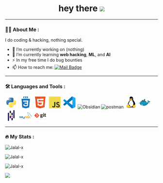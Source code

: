 <h1 align="center">
  hey there
  <img src="https://media.giphy.com/media/hvRJCLFzcasrR4ia7z/giphy.gif" width="30px" />
</h1>

---

### :man_technologist: About Me :
I do coding & hacking, nothing special.

- 🔭 I’m currently working on (nothing)
- 🌱 I’m currently learning **web hacking**, **ML**, and **AI**
- ⚡ In my free time I do bug bounties
- 📫 How to reach me: [![Mail Badge](https://img.shields.io/badge/-gmail-c14438?style=flat&logo=Gmail&logoColor=white&link=mailto:eryajf@163.com)](mailto:jalal.azmeh@gmail.com)

---

### :hammer_and_wrench: Languages and Tools :
<div>
  <img src="https://github.com/devicons/devicon/blob/master/icons/python/python-original.svg" title="Python" alt="Python" width="40" height="40"/>&nbsp;
  <img src="https://github.com/devicons/devicon/blob/master/icons/css3/css3-plain-wordmark.svg"  title="CSS3" alt="CSS" width="40" height="40"/>&nbsp;
  <img src="https://github.com/devicons/devicon/blob/master/icons/html5/html5-original.svg" title="HTML5" alt="HTML" width="40" height="40"/>&nbsp;
  <img src="https://github.com/devicons/devicon/blob/master/icons/javascript/javascript-original.svg" title="JavaScript" alt="JavaScript" width="40" height="40"/>&nbsp;
  <img src="https://github.com/devicons/devicon/blob/master/icons/vscode/vscode-original.svg" title="VScode" alt="VScode" width="40" height="40"/>&nbsp;
  <img src="https://obsidian.md/favicon.ico" title="Obsidian" alt="Obsidian" width="40" height="40"/>
  <img src="https://www.vectorlogo.zone/logos/getpostman/getpostman-icon.svg" title="Postman" alt="postman" width="40" height="40"/>
  <img src="https://raw.githubusercontent.com/devicons/devicon/master/icons/linux/linux-original.svg" title="Linux" alt="linux" width="40" height="40"/>
  <img src="https://github.com/devicons/devicon/blob/master/icons/docker/docker-original.svg" title="Docker"  alt="Docker" width="40" height="40"/>&nbsp;
  <img src="https://github.com/devicons/devicon/blob/master/icons/pandas/pandas-original.svg" title="Pandas"  alt="Pandas" width="40" height="40"/>&nbsp;
  <img src="https://github.com/devicons/devicon/blob/master/icons/mysql/mysql-original-wordmark.svg" title="MySQL"  alt="MySQL" width="40" height="40"/>&nbsp;
  <img src="https://github.com/devicons/devicon/blob/master/icons/git/git-original-wordmark.svg" title="Git" **alt="Git" width="40" height="40"/>
</div>

---

### :fire: My Stats :
<p><img src="https://github-readme-stats.vercel.app/api?username=jalal-x&theme=material-palenight&hide_border=false&include_all_commits=false&count_private=false" alt="Jalal-x" /></p>
<p><img src="https://github-readme-streak-stats.herokuapp.com/?user=jalal-x&theme=material-palenight&hide_border=false" alt="Jalal-x" /></p>
<p><img src="https://github-readme-stats.vercel.app/api/top-langs/?username=jalal-x&theme=material-palenight&hide_border=false&include_all_commits=false&count_private=false&layout=compact" alt="Jalal-x" /></p>

![](https://github-profile-trophy.vercel.app/?username=jalal-x&theme=dracula&no-frame=false&no-bg=false&margin-w=4)
